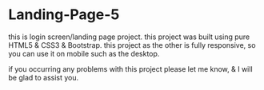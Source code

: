 # Landing-Page-5

this is login screen/landing page project. 
this project was built using pure HTML5 & CSS3 & Bootstrap. 
this project as the other is fully responsive, so you can use it on mobile such as the desktop.

if you occurring any problems with this project please let me know, & I will be glad to assist you.
